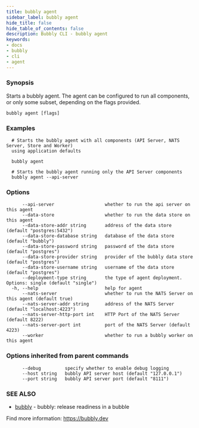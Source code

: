 ```yaml
---
title: bubbly agent
sidebar_label: bubbly agent
hide_title: false
hide_table_of_contents: false
description: Bubbly CLI - bubbly agent
keywords:
- docs
- bubbly
- cli
- agent
---
```

  
### Synopsis

Starts a bubbly agent. The agent can be configured to run all components, or only some subset, 
depending on the flags provided.

```
bubbly agent [flags]
```

### Examples

```
  # Starts the bubbly agent with all components (API Server, NATS Server, Store and Worker)
  using application defaults
  
  bubbly agent
  
  # Starts the bubbly agent running only the API Server components
  bubbly agent --api-server
```

### Options

```
      --api-server                   whether to run the api server on this agent
      --data-store                   whether to run the data store on this agent
      --data-store-addr string       address of the data store (default "postgres:5432")
      --data-store-database string   database of the data store (default "bubbly")
      --data-store-password string   password of the data store (default "postgres")
      --data-store-provider string   provider of the bubbly data store (default "postgres")
      --data-store-username string   username of the data store (default "postgres")
      --deployment-type string       the type of agent deployment. Options: single (default "single")
  -h, --help                         help for agent
      --nats-server                  whether to run the NATS Server on this agent (default true)
      --nats-server-addr string      address of the NATS Server (default "localhost:4223")
      --nats-server-http-port int    HTTP Port of the NATS Server (default 8222)
      --nats-server-port int         port of the NATS Server (default 4223)
      --worker                       whether to run a bubbly worker on this agent
```

### Options inherited from parent commands

```
      --debug         specify whether to enable debug logging
      --host string   bubbly API server host (default "127.0.0.1")
      --port string   bubbly API server port (default "8111")
```

### SEE ALSO

* [bubbly](bubbly.md)	 - bubbly: release readiness in a bubble

Find more information: https://bubbly.dev

